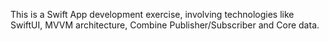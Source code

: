 This is a Swift App development exercise, involving technologies like SwiftUI, MVVM architecture, Combine Publisher/Subscriber and Core data.
